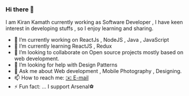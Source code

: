 ### Hi there 👋
I am Kiran Kamath currently working as Software Developer , I have keen interest in developing stuffs , so I enjoy learning and sharing.


- 🔭 I’m currently working on ReactJs , NodeJS , Java , JavaScript
- 🌱 I’m currently learning  ReactJS , Redux
- 👯 I’m looking to collaborate on Open source projects mostly based on web development.
- 🤔 I’m looking for help with Design Patterns
- 💬 Ask me about Web development , Mobile Photography , Designing.
- 📫 How to reach me: [✉️ E-mail](k96white@gmail.com) 
- ⚡ Fun fact: ... I support Arsenal⚽

